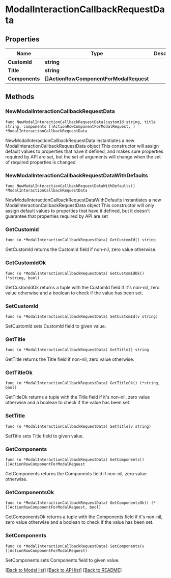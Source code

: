 # ModalInteractionCallbackRequestData

## Properties

Name | Type | Description | Notes
------------ | ------------- | ------------- | -------------
**CustomId** | **string** |  | 
**Title** | **string** |  | 
**Components** | [**[]ActionRowComponentForModalRequest**](ActionRowComponentForModalRequest.md) |  | 

## Methods

### NewModalInteractionCallbackRequestData

`func NewModalInteractionCallbackRequestData(customId string, title string, components []ActionRowComponentForModalRequest, ) *ModalInteractionCallbackRequestData`

NewModalInteractionCallbackRequestData instantiates a new ModalInteractionCallbackRequestData object
This constructor will assign default values to properties that have it defined,
and makes sure properties required by API are set, but the set of arguments
will change when the set of required properties is changed

### NewModalInteractionCallbackRequestDataWithDefaults

`func NewModalInteractionCallbackRequestDataWithDefaults() *ModalInteractionCallbackRequestData`

NewModalInteractionCallbackRequestDataWithDefaults instantiates a new ModalInteractionCallbackRequestData object
This constructor will only assign default values to properties that have it defined,
but it doesn't guarantee that properties required by API are set

### GetCustomId

`func (o *ModalInteractionCallbackRequestData) GetCustomId() string`

GetCustomId returns the CustomId field if non-nil, zero value otherwise.

### GetCustomIdOk

`func (o *ModalInteractionCallbackRequestData) GetCustomIdOk() (*string, bool)`

GetCustomIdOk returns a tuple with the CustomId field if it's non-nil, zero value otherwise
and a boolean to check if the value has been set.

### SetCustomId

`func (o *ModalInteractionCallbackRequestData) SetCustomId(v string)`

SetCustomId sets CustomId field to given value.


### GetTitle

`func (o *ModalInteractionCallbackRequestData) GetTitle() string`

GetTitle returns the Title field if non-nil, zero value otherwise.

### GetTitleOk

`func (o *ModalInteractionCallbackRequestData) GetTitleOk() (*string, bool)`

GetTitleOk returns a tuple with the Title field if it's non-nil, zero value otherwise
and a boolean to check if the value has been set.

### SetTitle

`func (o *ModalInteractionCallbackRequestData) SetTitle(v string)`

SetTitle sets Title field to given value.


### GetComponents

`func (o *ModalInteractionCallbackRequestData) GetComponents() []ActionRowComponentForModalRequest`

GetComponents returns the Components field if non-nil, zero value otherwise.

### GetComponentsOk

`func (o *ModalInteractionCallbackRequestData) GetComponentsOk() (*[]ActionRowComponentForModalRequest, bool)`

GetComponentsOk returns a tuple with the Components field if it's non-nil, zero value otherwise
and a boolean to check if the value has been set.

### SetComponents

`func (o *ModalInteractionCallbackRequestData) SetComponents(v []ActionRowComponentForModalRequest)`

SetComponents sets Components field to given value.



[[Back to Model list]](../README.md#documentation-for-models) [[Back to API list]](../README.md#documentation-for-api-endpoints) [[Back to README]](../README.md)


